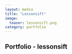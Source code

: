```yaml
---
layout: media
title: "Lessonsift"
image:
  teaser: lessonsift.png
category: portfolio
---
```


## Portfolio - lessonsift ##
